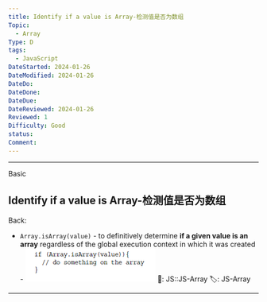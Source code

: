 ```yaml
---
title: Identify if a value is Array-检测值是否为数组
Topic:
  - Array
Type: D
tags:
  - JavaScript
DateStarted: 2024-01-26
DateModified: 2024-01-26
DateDo:
DateDone:
DateDue:
DateReviewed: 2024-01-26
Reviewed: 1
Difficulty: Good
status:
Comment:
---
```


---

Basic

## Identify if a value is Array-检测值是否为数组

Back:

- `Array.isArray(value)` - to definitively determine **if a given value is an array** regardless of the global execution context in which it was created - ![](./z-Assets/1691246767653.png)
📌: JS::JS-Array
🏷️: JS-Array
<!--ID: 1706587302138-->

---

<!--SR:!2024-02-01,3,250-->
